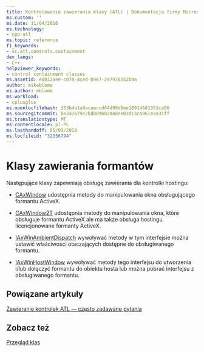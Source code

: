 ```yaml
---
title: Kontrolowanie zawierania klasy (ATL) | Dokumentacja firmy Microsoft
ms.custom: ''
ms.date: 11/04/2016
ms.technology:
- cpp-atl
ms.topic: reference
f1_keywords:
- vc.atl.controls.containment
dev_langs:
- C++
helpviewer_keywords:
- control containment classes
ms.assetid: e0812aee-c078-4ced-b967-247976552b9a
author: mikeblome
ms.author: mblome
ms.workload:
- cplusplus
ms.openlocfilehash: 353b4a1a9acaeccd64d99e8ee18914681353ca86
ms.sourcegitcommit: be2a7679c2bd80968204dee03d13ca961eaa31ff
ms.translationtype: MT
ms.contentlocale: pl-PL
ms.lasthandoff: 05/03/2018
ms.locfileid: "32356794"
---
```

# <a name="control-containment-classes"></a>Klasy zawierania formantów
Następujące klasy zapewniają obsługę zawierania dla kontrolki hostingu:  
  
-   [CAxWindow](../atl/reference/caxwindow-class.md) udostępnia metody do manipulowania okna obsługującego formantu ActiveX.  
  
-   [CAxWindow2T](../atl/reference/caxwindow2t-class.md) udostępnia metody do manipulowania okna, które obsługuje formantu ActiveX ale ma także obsługa hostingu licencjonowane formanty ActiveX.  
  
-   [IAxWinAmbientDispatch](../atl/reference/iaxwinambientdispatch-interface.md) wywoływać metody w tym interfejsie można ustawić właściwości otaczających dostępne do obsługiwanego formantu.  
  
-   [IAxWinHostWindow](../atl/reference/iaxwinhostwindow-interface.md) wywoływać metody tego interfejsu do utworzenia i/lub dołączyć formantu do obiektu hosta lub można pobrać interfejsu z obsługiwanego formantu.  
  
## <a name="related-articles"></a>Powiązane artykuły  
 [Zawieranie kontrolek ATL — często zadawane pytania](../atl/atl-control-containment-faq.md)  
  
## <a name="see-also"></a>Zobacz też  
 [Przegląd klas](../atl/atl-class-overview.md)

